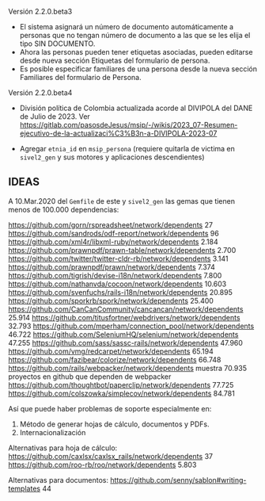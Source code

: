 Versión 2.2.0.beta3

* El sistema asignará un número de documento automáticamente a personas
  que no tengan número de documento a las que se les elija el tipo SIN
  DOCUMENTO.
* Ahora las personas pueden tener etiquetas asociadas, pueden editarse
  desde nueva sección Etiquetas del formulario de persona.
* Es posible especificar familiares de una persona desde la nueva sección
  Familiares del formulario de Persona.

Versión 2.2.0.beta4

* División política de Colombia actualizada acorde al DIVIPOLA del DANE
  de Julio de 2023.  Ver
  <https://gitlab.com/pasosdeJesus/msip/-/wikis/2023_07-Resumen-ejecutivo-de-la-actualizaci%C3%B3n-a-DIVIPOLA-2023-07>



* Agregar `etnia_id` en `msip_persona` (requiere quitarla de victima en
  `sivel2_gen` y sus motores y aplicaciones descendientes)


IDEAS
-----

A 10.Mar.2020 del `Gemfile` de este y `sivel2_gen` las gemas que tienen 
menos de 100.000 dependencias:

  https://github.com/gorn/rspreadsheet/network/dependents 27
  https://github.com/sandrods/odf-report/network/dependents 96
  https://github.com/xml4r/libxml-ruby/network/dependents 2.184
  https://github.com/prawnpdf/prawn-table/network/dependents 2.700
  https://github.com/twitter/twitter-cldr-rb/network/dependents 3.141
  https://github.com/prawnpdf/prawn/network/dependents 7.374
  https://github.com/tigrish/devise-i18n/network/dependents 7.800
  https://github.com/nathanvda/cocoon/network/dependents 10.603
  https://github.com/svenfuchs/rails-i18n/network/dependents 20.895
  https://github.com/sporkrb/spork/network/dependents 25.400
  https://github.com/CanCanCommunity/cancancan/network/dependents 25.914
  https://github.com/titusfortner/webdrivers/network/dependents 32.793
  https://github.com/mperham/connection_pool/network/dependents 46.722
  https://github.com/SeleniumHQ/selenium/network/dependents 47.255
  https://github.com/sass/sassc-rails/network/dependents 47.960
  https://github.com/vmg/redcarpet/network/dependents 65.194
  https://github.com/fazibear/colorize/network/dependents 66.748
  https://github.com/rails/webpacker/network/dependents muestra 70.935 proyectos en github que dependen de webpacker
  https://github.com/thoughtbot/paperclip/network/dependents 77.725
  https://github.com/colszowka/simplecov/network/dependents 84.781

Así que puede haber problemas de soporte especialmente en:
1. Método de generar hojas de cálculo, documentos y PDFs.
2. Internacionalización


Alternativas para hoja de cálculo:
  https://github.com/caxlsx/caxlsx_rails/network/dependents 37
  https://github.com/roo-rb/roo/network/dependents 5.803

Alternativas para documentos:
  https://github.com/senny/sablon#writing-templates 44


